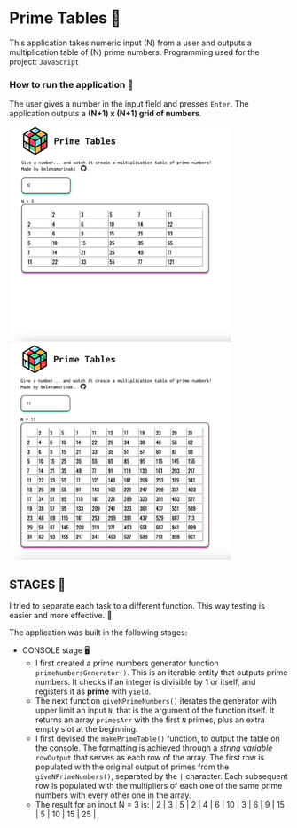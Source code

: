 # Prime Tables 🧩

This application takes numeric input (N) from a user and outputs a multiplication table of (N) prime numbers.
Programming used for the project: `JavaScript`

### How to run the application 🎲

The user gives a number in the input field and presses `Enter`. The application outputs a **(N+1) x (N+1) grid of numbers**.

<img src="app-screenshots/screen_3.png" width="400"/>
<img src="app-screenshots/screen_4.png" width="400"/>

## STAGES 🧱

I tried to separate each task to a different function. This way testing is easier and more effective. 🔬

The application was built in the following stages:

- CONSOLE stage 🖥
  - I first created a prime numbers generator function `primeNumbersGenerator()`. This is an iterable entity that outputs prime numbers. It checks if an integer is divisible by 1 or itself, and registers it as **prime** with `yield`.
  - The next function `giveNPrimeNumbers()` iterates the generator with upper limit an input `N`, that is the argument of the function itself. It returns an array `primesArr` with the first `N` primes, plus an extra empty slot at the beginning. 
  - I first devised the `makePrimeTable()` function, to output the table on the console. The formatting is achieved through a *string variable* `rowOutput` that serves as each row of the array. The first row is populated with the original output of primes from the `giveNPrimeNumbers()`, separated by the `|` character. Each subsequent row is populated with the multipliers of each one of the same prime numbers with every other one in the array.
  - The result for an input N = 3 is:
        | 2 | 3 | 5 |
      2 | 4 | 6 | 10 |
      3 | 6 | 9 | 15 |
      5 | 10 | 15 | 25 |